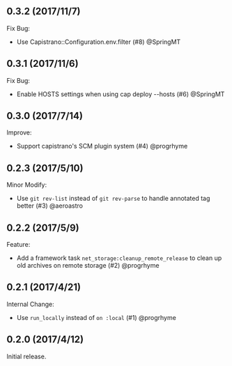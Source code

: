## 0.3.2 (2017/11/7)

Fix Bug:

- Use Capistrano::Configuration.env.filter (#8) @SpringMT

## 0.3.1 (2017/11/6)

Fix Bug:

- Enable HOSTS settings when using cap deploy --hosts (#6) @SpringMT

## 0.3.0 (2017/7/14)

Improve:

- Support capistrano's SCM plugin system (#4) @progrhyme

## 0.2.3 (2017/5/10)

Minor Modify:

- Use `git rev-list` instead of `git rev-parse` to handle annotated tag better
(#3) @aeroastro

## 0.2.2 (2017/5/9)

Feature:

- Add a framework task `net_storage:cleanup_remote_release` to clean up old
archives on remote storage (#2) @progrhyme

## 0.2.1 (2017/4/21)

Internal Change:

- Use `run_locally` instead of `on :local` (#1) @progrhyme

## 0.2.0 (2017/4/12)

Initial release.
